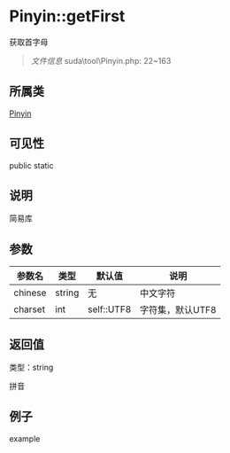 # Pinyin::getFirst

获取首字母

> *文件信息* suda\tool\Pinyin.php: 22~163

## 所属类 

[Pinyin](../Pinyin.md)

## 可见性

 public static

## 说明

简易库


## 参数


| 参数名 | 类型 | 默认值 | 说明 |
|--------|-----|-------|-------|
| chinese |  string | 无 |  中文字符 |
| charset |  int | self::UTF8 |  字符集，默认UTF8 |



## 返回值

类型：string

 拼音



## 例子

example